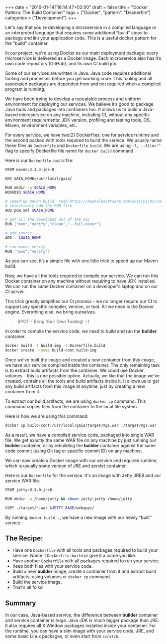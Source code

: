 +++
date = "2016-01-14T16:14:47+02:00"
draft = false
title = "Docker Pattern: The Build Container"
tags = ["Docker", "pattern", "Dockerfile"]
categories = ["Development"]
+++

Let's say that you're developing a microservice in a compiled language or an interpreted language that requires some additional “build” steps to package and lint your application code. This is a useful docker pattern for the "build" container.

In our project, we're using Docker as our main deployment package: every microservice is delivered as a Docker image. Each microservice also has it’s own code repository (GitHub), and its own CI build job.

Some of our services are written in Java. Java code requires additional tooling and processes before you get working code. This tooling and all associated packages are depended from and not required when a compiled program is running.

We have been trying to develop a repeatable process and uniform environment for deploying our services. We believe it’s good to package Java tools and packages into containers too. It allows us to build a Java-based microservice on any machine, including CI, without any specific environment requirements: JDK version, profiling and testing tools, OS, Maven, environment variables, etc.

For every service, we have two(2) Dockerfiles: one for service runtime and the second packed with tools required to build the service. We usually name these files as `Dockerfile` and `Dockerfile.build`. We are using `-f, --file=""` flag to specify Dockerfile file name for `docker build` command.

Here is our `Dockerfile.build` file:

```sh
FROM maven:3.3.3-jdk-8

ENV GAIA_HOME=/usr/local/gaia/

RUN mkdir -p $GAIA_HOME
WORKDIR $GAIA_HOME

# speed up maven build, read https://keyholesoftware.com/2015/01/05/caching-for-maven-docker-builds/
# selectively add the POM file
ADD pom.xml $GAIA_HOME

# get all the downloads out of the way
RUN ["mvn","verify","clean","--fail-never"]

# add source
ADD . $GAIA_HOME

# run maven verify
RUN ["mvn","verify"]
```

As you can see, it’s a simple file with one little trick to speed up our Maven build.

Now, we have all the tools required to compile our service. We can run this Docker container on any machine without requiring to have JDK installed. We can run the same Docker container on a developer's laptop and on our CI server.

This trick greatly simplifies our CI process - we no longer require our CI to support any specific compiler, version, or tool. All we need is the Docker engine. Everything else, we bring ourselves.

> BYOT - Bring Your Own Tooling! :-)

In order to compile the service code, we need to build and run the **builder** container.

```sh
docker build -t build-img -f Dockerfile.build
docker create --name build-cont build-img
```

Once we’ve built the image and created a new container from this image, we have our service compiled inside the container. The only remaining task is to extract build artifacts from the container. We could use Docker volumes - this is one possible option. Actually, we like that the image we’ve created, contains all the tools and build artifacts inside it. It allows us to get any build artifacts from this image at anytime, just by creating a new container from it.

To extract our build artifacts, we are using `docker cp` command. This command copies files from the container to the local file system.

Here is how we are using this command:

```sh
docker cp build-cont:/usr/local/gaia/target/mgs.war ./target/mgs.war
```

As a result, we have a compiled service code, packaged into single WAR file. We get exactly the same WAR file on any machine by just running our **builder** container, or by rebuilding the **builder** container against the same code commit (using Git tag or specific commit ID) on any machine.

We can now create a Docker image with our service and required runtime, which is usually some version of JRE and servlet container.

Here is our `Dockerfile` for the service. It's an image with Jetty JRE8 and our service WAR file.

```sh
FROM jetty:9.3.0-jre8

RUN mkdir -p /home/jetty && chown jetty:jetty /home/jetty

COPY ./target/*.war $JETTY_BASE/webapps/
```

By running `docker build .`, we have a new image with our newly “built” service.

## The Recipe:

- Have one `Dockerfile` with all tools and packages required to build your service. Name it `Dockerfile.build` or give it a name you like.
- Have another `Dockerfile` with all packages required to run your service.
- Keep both files with your service code.
- Build a new **builder** image, create a container from it and extract build artifacts, using volumes or `docker cp` command.
- Build the service image.
- That's all folks!

## Summary

In our case, Java-based service, the difference between **builder** container and service container is huge. Java JDK is much bigger package than JRE: it also requires all X Window packages installed inside your container. For the runtime, you can have a slim image with your service code, JRE, and some basic Linux packages, or even start from `scratch`.
